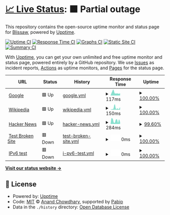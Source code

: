 # [📈 Live Status](https://blissaw.github.io/uptime): <!--live status--> **🟧 Partial outage**

This repository contains the open-source uptime monitor and status page for [Blissaw](https://blissaw.github.io/uptime), powered by [Upptime](https://github.com/upptime/upptime).

[![Uptime CI](https://github.com/blissaw/uptime/workflows/Uptime%20CI/badge.svg)](https://github.com/blissaw/uptime/actions?query=workflow%3A%22Uptime+CI%22)
[![Response Time CI](https://github.com/blissaw/uptime/workflows/Response%20Time%20CI/badge.svg)](https://github.com/blissaw/uptime/actions?query=workflow%3A%22Response+Time+CI%22)
[![Graphs CI](https://github.com/blissaw/uptime/workflows/Graphs%20CI/badge.svg)](https://github.com/blissaw/uptime/actions?query=workflow%3A%22Graphs+CI%22)
[![Static Site CI](https://github.com/blissaw/uptime/workflows/Static%20Site%20CI/badge.svg)](https://github.com/blissaw/uptime/actions?query=workflow%3A%22Static+Site+CI%22)
[![Summary CI](https://github.com/blissaw/uptime/workflows/Summary%20CI/badge.svg)](https://github.com/blissaw/uptime/actions?query=workflow%3A%22Summary+CI%22)

With [Upptime](https://upptime.js.org), you can get your own unlimited and free uptime monitor and status page, powered entirely by a GitHub repository. We use [Issues](https://github.com/blissaw/uptime/issues) as incident reports, [Actions](https://github.com/blissaw/uptime/actions) as uptime monitors, and [Pages](https://blissaw.github.io/uptime) for the status page.

<!--start: status pages-->
<!-- This summary is generated by Upptime (https://github.com/upptime/upptime) -->
<!-- Do not edit this manually, your changes will be overwritten -->
<!-- prettier-ignore -->
| URL | Status | History | Response Time | Uptime |
| --- | ------ | ------- | ------------- | ------ |
| <img alt="" src="https://icons.duckduckgo.com/ip3/www.google.com.ico" height="13"> [Google](https://www.google.com) | 🟩 Up | [google.yml](https://github.com/Blissaw/uptime/commits/HEAD/history/google.yml) | <details><summary><img alt="Response time graph" src="./graphs/google/response-time-week.png" height="20"> 117ms</summary><br><a href="https://blissaw.github.io/uptime/history/google"><img alt="Response time 109" src="https://img.shields.io/endpoint?url=https%3A%2F%2Fraw.githubusercontent.com%2FBlissaw%2Fuptime%2FHEAD%2Fapi%2Fgoogle%2Fresponse-time.json"></a><br><a href="https://blissaw.github.io/uptime/history/google"><img alt="24-hour response time 80" src="https://img.shields.io/endpoint?url=https%3A%2F%2Fraw.githubusercontent.com%2FBlissaw%2Fuptime%2FHEAD%2Fapi%2Fgoogle%2Fresponse-time-day.json"></a><br><a href="https://blissaw.github.io/uptime/history/google"><img alt="7-day response time 117" src="https://img.shields.io/endpoint?url=https%3A%2F%2Fraw.githubusercontent.com%2FBlissaw%2Fuptime%2FHEAD%2Fapi%2Fgoogle%2Fresponse-time-week.json"></a><br><a href="https://blissaw.github.io/uptime/history/google"><img alt="30-day response time 121" src="https://img.shields.io/endpoint?url=https%3A%2F%2Fraw.githubusercontent.com%2FBlissaw%2Fuptime%2FHEAD%2Fapi%2Fgoogle%2Fresponse-time-month.json"></a><br><a href="https://blissaw.github.io/uptime/history/google"><img alt="1-year response time 109" src="https://img.shields.io/endpoint?url=https%3A%2F%2Fraw.githubusercontent.com%2FBlissaw%2Fuptime%2FHEAD%2Fapi%2Fgoogle%2Fresponse-time-year.json"></a></details> | <details><summary><a href="https://blissaw.github.io/uptime/history/google">100.00%</a></summary><a href="https://blissaw.github.io/uptime/history/google"><img alt="All-time uptime 100.00%" src="https://img.shields.io/endpoint?url=https%3A%2F%2Fraw.githubusercontent.com%2FBlissaw%2Fuptime%2FHEAD%2Fapi%2Fgoogle%2Fuptime.json"></a><br><a href="https://blissaw.github.io/uptime/history/google"><img alt="24-hour uptime 100.00%" src="https://img.shields.io/endpoint?url=https%3A%2F%2Fraw.githubusercontent.com%2FBlissaw%2Fuptime%2FHEAD%2Fapi%2Fgoogle%2Fuptime-day.json"></a><br><a href="https://blissaw.github.io/uptime/history/google"><img alt="7-day uptime 100.00%" src="https://img.shields.io/endpoint?url=https%3A%2F%2Fraw.githubusercontent.com%2FBlissaw%2Fuptime%2FHEAD%2Fapi%2Fgoogle%2Fuptime-week.json"></a><br><a href="https://blissaw.github.io/uptime/history/google"><img alt="30-day uptime 99.93%" src="https://img.shields.io/endpoint?url=https%3A%2F%2Fraw.githubusercontent.com%2FBlissaw%2Fuptime%2FHEAD%2Fapi%2Fgoogle%2Fuptime-month.json"></a><br><a href="https://blissaw.github.io/uptime/history/google"><img alt="1-year uptime 99.99%" src="https://img.shields.io/endpoint?url=https%3A%2F%2Fraw.githubusercontent.com%2FBlissaw%2Fuptime%2FHEAD%2Fapi%2Fgoogle%2Fuptime-year.json"></a></details>
| <img alt="" src="https://icons.duckduckgo.com/ip3/en.wikipedia.org.ico" height="13"> [Wikipedia](https://en.wikipedia.org) | 🟩 Up | [wikipedia.yml](https://github.com/Blissaw/uptime/commits/HEAD/history/wikipedia.yml) | <details><summary><img alt="Response time graph" src="./graphs/wikipedia/response-time-week.png" height="20"> 150ms</summary><br><a href="https://blissaw.github.io/uptime/history/wikipedia"><img alt="Response time 191" src="https://img.shields.io/endpoint?url=https%3A%2F%2Fraw.githubusercontent.com%2FBlissaw%2Fuptime%2FHEAD%2Fapi%2Fwikipedia%2Fresponse-time.json"></a><br><a href="https://blissaw.github.io/uptime/history/wikipedia"><img alt="24-hour response time 44" src="https://img.shields.io/endpoint?url=https%3A%2F%2Fraw.githubusercontent.com%2FBlissaw%2Fuptime%2FHEAD%2Fapi%2Fwikipedia%2Fresponse-time-day.json"></a><br><a href="https://blissaw.github.io/uptime/history/wikipedia"><img alt="7-day response time 150" src="https://img.shields.io/endpoint?url=https%3A%2F%2Fraw.githubusercontent.com%2FBlissaw%2Fuptime%2FHEAD%2Fapi%2Fwikipedia%2Fresponse-time-week.json"></a><br><a href="https://blissaw.github.io/uptime/history/wikipedia"><img alt="30-day response time 150" src="https://img.shields.io/endpoint?url=https%3A%2F%2Fraw.githubusercontent.com%2FBlissaw%2Fuptime%2FHEAD%2Fapi%2Fwikipedia%2Fresponse-time-month.json"></a><br><a href="https://blissaw.github.io/uptime/history/wikipedia"><img alt="1-year response time 191" src="https://img.shields.io/endpoint?url=https%3A%2F%2Fraw.githubusercontent.com%2FBlissaw%2Fuptime%2FHEAD%2Fapi%2Fwikipedia%2Fresponse-time-year.json"></a></details> | <details><summary><a href="https://blissaw.github.io/uptime/history/wikipedia">100.00%</a></summary><a href="https://blissaw.github.io/uptime/history/wikipedia"><img alt="All-time uptime 100.00%" src="https://img.shields.io/endpoint?url=https%3A%2F%2Fraw.githubusercontent.com%2FBlissaw%2Fuptime%2FHEAD%2Fapi%2Fwikipedia%2Fuptime.json"></a><br><a href="https://blissaw.github.io/uptime/history/wikipedia"><img alt="24-hour uptime 100.00%" src="https://img.shields.io/endpoint?url=https%3A%2F%2Fraw.githubusercontent.com%2FBlissaw%2Fuptime%2FHEAD%2Fapi%2Fwikipedia%2Fuptime-day.json"></a><br><a href="https://blissaw.github.io/uptime/history/wikipedia"><img alt="7-day uptime 100.00%" src="https://img.shields.io/endpoint?url=https%3A%2F%2Fraw.githubusercontent.com%2FBlissaw%2Fuptime%2FHEAD%2Fapi%2Fwikipedia%2Fuptime-week.json"></a><br><a href="https://blissaw.github.io/uptime/history/wikipedia"><img alt="30-day uptime 100.00%" src="https://img.shields.io/endpoint?url=https%3A%2F%2Fraw.githubusercontent.com%2FBlissaw%2Fuptime%2FHEAD%2Fapi%2Fwikipedia%2Fuptime-month.json"></a><br><a href="https://blissaw.github.io/uptime/history/wikipedia"><img alt="1-year uptime 100.00%" src="https://img.shields.io/endpoint?url=https%3A%2F%2Fraw.githubusercontent.com%2FBlissaw%2Fuptime%2FHEAD%2Fapi%2Fwikipedia%2Fuptime-year.json"></a></details>
| <img alt="" src="https://icons.duckduckgo.com/ip3/news.ycombinator.com.ico" height="13"> [Hacker News](https://news.ycombinator.com) | 🟩 Up | [hacker-news.yml](https://github.com/Blissaw/uptime/commits/HEAD/history/hacker-news.yml) | <details><summary><img alt="Response time graph" src="./graphs/hacker-news/response-time-week.png" height="20"> 284ms</summary><br><a href="https://blissaw.github.io/uptime/history/hacker-news"><img alt="Response time 303" src="https://img.shields.io/endpoint?url=https%3A%2F%2Fraw.githubusercontent.com%2FBlissaw%2Fuptime%2FHEAD%2Fapi%2Fhacker-news%2Fresponse-time.json"></a><br><a href="https://blissaw.github.io/uptime/history/hacker-news"><img alt="24-hour response time 369" src="https://img.shields.io/endpoint?url=https%3A%2F%2Fraw.githubusercontent.com%2FBlissaw%2Fuptime%2FHEAD%2Fapi%2Fhacker-news%2Fresponse-time-day.json"></a><br><a href="https://blissaw.github.io/uptime/history/hacker-news"><img alt="7-day response time 284" src="https://img.shields.io/endpoint?url=https%3A%2F%2Fraw.githubusercontent.com%2FBlissaw%2Fuptime%2FHEAD%2Fapi%2Fhacker-news%2Fresponse-time-week.json"></a><br><a href="https://blissaw.github.io/uptime/history/hacker-news"><img alt="30-day response time 332" src="https://img.shields.io/endpoint?url=https%3A%2F%2Fraw.githubusercontent.com%2FBlissaw%2Fuptime%2FHEAD%2Fapi%2Fhacker-news%2Fresponse-time-month.json"></a><br><a href="https://blissaw.github.io/uptime/history/hacker-news"><img alt="1-year response time 303" src="https://img.shields.io/endpoint?url=https%3A%2F%2Fraw.githubusercontent.com%2FBlissaw%2Fuptime%2FHEAD%2Fapi%2Fhacker-news%2Fresponse-time-year.json"></a></details> | <details><summary><a href="https://blissaw.github.io/uptime/history/hacker-news">99.60%</a></summary><a href="https://blissaw.github.io/uptime/history/hacker-news"><img alt="All-time uptime 100.00%" src="https://img.shields.io/endpoint?url=https%3A%2F%2Fraw.githubusercontent.com%2FBlissaw%2Fuptime%2FHEAD%2Fapi%2Fhacker-news%2Fuptime.json"></a><br><a href="https://blissaw.github.io/uptime/history/hacker-news"><img alt="24-hour uptime 100.00%" src="https://img.shields.io/endpoint?url=https%3A%2F%2Fraw.githubusercontent.com%2FBlissaw%2Fuptime%2FHEAD%2Fapi%2Fhacker-news%2Fuptime-day.json"></a><br><a href="https://blissaw.github.io/uptime/history/hacker-news"><img alt="7-day uptime 99.60%" src="https://img.shields.io/endpoint?url=https%3A%2F%2Fraw.githubusercontent.com%2FBlissaw%2Fuptime%2FHEAD%2Fapi%2Fhacker-news%2Fuptime-week.json"></a><br><a href="https://blissaw.github.io/uptime/history/hacker-news"><img alt="30-day uptime 99.91%" src="https://img.shields.io/endpoint?url=https%3A%2F%2Fraw.githubusercontent.com%2FBlissaw%2Fuptime%2FHEAD%2Fapi%2Fhacker-news%2Fuptime-month.json"></a><br><a href="https://blissaw.github.io/uptime/history/hacker-news"><img alt="1-year uptime 99.99%" src="https://img.shields.io/endpoint?url=https%3A%2F%2Fraw.githubusercontent.com%2FBlissaw%2Fuptime%2FHEAD%2Fapi%2Fhacker-news%2Fuptime-year.json"></a></details>
| <img alt="" src="https://icons.duckduckgo.com/ip3/thissitedoesnotexist.koj.co.ico" height="13"> [Test Broken Site](https://thissitedoesnotexist.koj.co) | 🟥 Down | [test-broken-site.yml](https://github.com/Blissaw/uptime/commits/HEAD/history/test-broken-site.yml) | <details><summary><img alt="Response time graph" src="./graphs/test-broken-site/response-time-week.png" height="20"> 0ms</summary><br><a href="https://blissaw.github.io/uptime/history/test-broken-site"><img alt="Response time 0" src="https://img.shields.io/endpoint?url=https%3A%2F%2Fraw.githubusercontent.com%2FBlissaw%2Fuptime%2FHEAD%2Fapi%2Ftest-broken-site%2Fresponse-time.json"></a><br><a href="https://blissaw.github.io/uptime/history/test-broken-site"><img alt="24-hour response time 0" src="https://img.shields.io/endpoint?url=https%3A%2F%2Fraw.githubusercontent.com%2FBlissaw%2Fuptime%2FHEAD%2Fapi%2Ftest-broken-site%2Fresponse-time-day.json"></a><br><a href="https://blissaw.github.io/uptime/history/test-broken-site"><img alt="7-day response time 0" src="https://img.shields.io/endpoint?url=https%3A%2F%2Fraw.githubusercontent.com%2FBlissaw%2Fuptime%2FHEAD%2Fapi%2Ftest-broken-site%2Fresponse-time-week.json"></a><br><a href="https://blissaw.github.io/uptime/history/test-broken-site"><img alt="30-day response time 0" src="https://img.shields.io/endpoint?url=https%3A%2F%2Fraw.githubusercontent.com%2FBlissaw%2Fuptime%2FHEAD%2Fapi%2Ftest-broken-site%2Fresponse-time-month.json"></a><br><a href="https://blissaw.github.io/uptime/history/test-broken-site"><img alt="1-year response time 0" src="https://img.shields.io/endpoint?url=https%3A%2F%2Fraw.githubusercontent.com%2FBlissaw%2Fuptime%2FHEAD%2Fapi%2Ftest-broken-site%2Fresponse-time-year.json"></a></details> | <details><summary><a href="https://blissaw.github.io/uptime/history/test-broken-site">100.00%</a></summary><a href="https://blissaw.github.io/uptime/history/test-broken-site"><img alt="All-time uptime 100.00%" src="https://img.shields.io/endpoint?url=https%3A%2F%2Fraw.githubusercontent.com%2FBlissaw%2Fuptime%2FHEAD%2Fapi%2Ftest-broken-site%2Fuptime.json"></a><br><a href="https://blissaw.github.io/uptime/history/test-broken-site"><img alt="24-hour uptime 100.00%" src="https://img.shields.io/endpoint?url=https%3A%2F%2Fraw.githubusercontent.com%2FBlissaw%2Fuptime%2FHEAD%2Fapi%2Ftest-broken-site%2Fuptime-day.json"></a><br><a href="https://blissaw.github.io/uptime/history/test-broken-site"><img alt="7-day uptime 100.00%" src="https://img.shields.io/endpoint?url=https%3A%2F%2Fraw.githubusercontent.com%2FBlissaw%2Fuptime%2FHEAD%2Fapi%2Ftest-broken-site%2Fuptime-week.json"></a><br><a href="https://blissaw.github.io/uptime/history/test-broken-site"><img alt="30-day uptime 100.00%" src="https://img.shields.io/endpoint?url=https%3A%2F%2Fraw.githubusercontent.com%2FBlissaw%2Fuptime%2FHEAD%2Fapi%2Ftest-broken-site%2Fuptime-month.json"></a><br><a href="https://blissaw.github.io/uptime/history/test-broken-site"><img alt="1-year uptime 100.00%" src="https://img.shields.io/endpoint?url=https%3A%2F%2Fraw.githubusercontent.com%2FBlissaw%2Fuptime%2FHEAD%2Fapi%2Ftest-broken-site%2Fuptime-year.json"></a></details>
| <img alt="" src="https://icons.duckduckgo.com/ip3/null.ico" height="13"> [IPv6 test](forwardemail.net) | 🟥 Down | [i-pv6-test.yml](https://github.com/Blissaw/uptime/commits/HEAD/history/i-pv6-test.yml) | <details><summary><img alt="Response time graph" src="./graphs/i-pv6-test/response-time-week.png" height="20"> 0ms</summary><br><a href="https://blissaw.github.io/uptime/history/i-pv6-test"><img alt="Response time 0" src="https://img.shields.io/endpoint?url=https%3A%2F%2Fraw.githubusercontent.com%2FBlissaw%2Fuptime%2FHEAD%2Fapi%2Fi-pv6-test%2Fresponse-time.json"></a><br><a href="https://blissaw.github.io/uptime/history/i-pv6-test"><img alt="24-hour response time 0" src="https://img.shields.io/endpoint?url=https%3A%2F%2Fraw.githubusercontent.com%2FBlissaw%2Fuptime%2FHEAD%2Fapi%2Fi-pv6-test%2Fresponse-time-day.json"></a><br><a href="https://blissaw.github.io/uptime/history/i-pv6-test"><img alt="7-day response time 0" src="https://img.shields.io/endpoint?url=https%3A%2F%2Fraw.githubusercontent.com%2FBlissaw%2Fuptime%2FHEAD%2Fapi%2Fi-pv6-test%2Fresponse-time-week.json"></a><br><a href="https://blissaw.github.io/uptime/history/i-pv6-test"><img alt="30-day response time 0" src="https://img.shields.io/endpoint?url=https%3A%2F%2Fraw.githubusercontent.com%2FBlissaw%2Fuptime%2FHEAD%2Fapi%2Fi-pv6-test%2Fresponse-time-month.json"></a><br><a href="https://blissaw.github.io/uptime/history/i-pv6-test"><img alt="1-year response time 0" src="https://img.shields.io/endpoint?url=https%3A%2F%2Fraw.githubusercontent.com%2FBlissaw%2Fuptime%2FHEAD%2Fapi%2Fi-pv6-test%2Fresponse-time-year.json"></a></details> | <details><summary><a href="https://blissaw.github.io/uptime/history/i-pv6-test">100.00%</a></summary><a href="https://blissaw.github.io/uptime/history/i-pv6-test"><img alt="All-time uptime 100.00%" src="https://img.shields.io/endpoint?url=https%3A%2F%2Fraw.githubusercontent.com%2FBlissaw%2Fuptime%2FHEAD%2Fapi%2Fi-pv6-test%2Fuptime.json"></a><br><a href="https://blissaw.github.io/uptime/history/i-pv6-test"><img alt="24-hour uptime 100.00%" src="https://img.shields.io/endpoint?url=https%3A%2F%2Fraw.githubusercontent.com%2FBlissaw%2Fuptime%2FHEAD%2Fapi%2Fi-pv6-test%2Fuptime-day.json"></a><br><a href="https://blissaw.github.io/uptime/history/i-pv6-test"><img alt="7-day uptime 100.00%" src="https://img.shields.io/endpoint?url=https%3A%2F%2Fraw.githubusercontent.com%2FBlissaw%2Fuptime%2FHEAD%2Fapi%2Fi-pv6-test%2Fuptime-week.json"></a><br><a href="https://blissaw.github.io/uptime/history/i-pv6-test"><img alt="30-day uptime 100.00%" src="https://img.shields.io/endpoint?url=https%3A%2F%2Fraw.githubusercontent.com%2FBlissaw%2Fuptime%2FHEAD%2Fapi%2Fi-pv6-test%2Fuptime-month.json"></a><br><a href="https://blissaw.github.io/uptime/history/i-pv6-test"><img alt="1-year uptime 100.00%" src="https://img.shields.io/endpoint?url=https%3A%2F%2Fraw.githubusercontent.com%2FBlissaw%2Fuptime%2FHEAD%2Fapi%2Fi-pv6-test%2Fuptime-year.json"></a></details>

<!--end: status pages-->

[**Visit our status website →**](https://blissaw.github.io/uptime)

## 📄 License

- Powered by: [Upptime](https://github.com/upptime/upptime)
- Code: [MIT](./LICENSE) © [Anand Chowdhary](https://anandchowdhary.com), supported by [Pabio](https://pabio.com)
- Data in the `./history` directory: [Open Database License](https://opendatacommons.org/licenses/odbl/1-0/)
